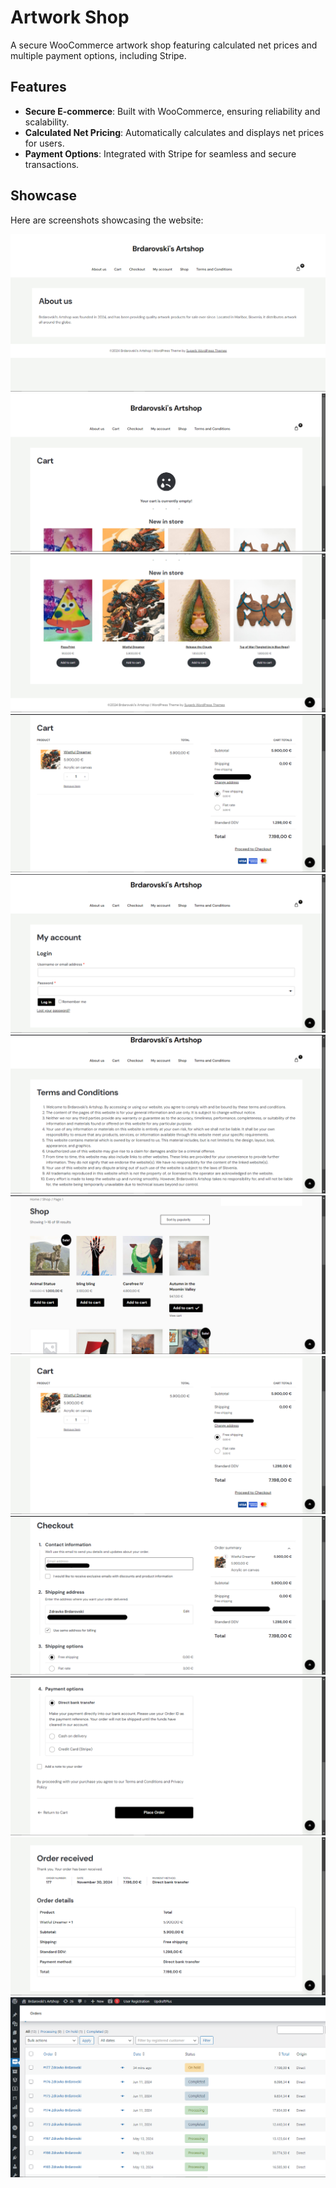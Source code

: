 # Artwork Shop

A secure WooCommerce artwork shop featuring calculated net prices and multiple payment options, including Stripe.

## Features
- **Secure E-commerce**: Built with WooCommerce, ensuring reliability and scalability.
- **Calculated Net Pricing**: Automatically calculates and displays net prices for users.
- **Payment Options**: Integrated with Stripe for seamless and secure transactions.

## Showcase

Here are screenshots showcasing the website:

![Screenshot 1](images/1.png)  
![Screenshot 2](images/2.png)  
![Screenshot 3](images/3.png)  
![Screenshot 4](images/4.png)  
![Screenshot 5](images/5.png)  
![Screenshot 6](images/6.png)  
![Screenshot 7](images/7.png)  
![Screenshot 8](images/8.png)  
![Screenshot 9](images/9.png)  
![Screenshot 10](images/10.png)  
![Screenshot 11](images/11.png)  
![Screenshot 12](images/12.png)  
